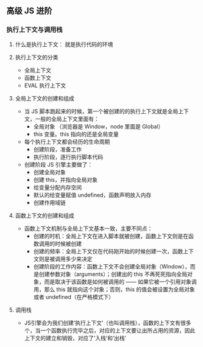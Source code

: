 ## 高级 JS 进阶

### 执行上下文与调用栈

1. 什么是执行上下文： 就是执行代码的环境
2. 执行上下文的分类

   - 全局上下文
   - 函数上下文
   - EVAL 执行上下文

3. 全局上下文的创建和组成
   - 当 JS 脚本跑起来的时候，第一个被创建的的执行上下文就是全局上下文，一般的全局上下文里面有：
     - 全局对象 （浏览器是 Window，node 里面是 Global）
     - this 变量。this 指向的还是全局变量
   - 每个执行上下文都会经历的生命周期
     - 创建阶段，准备工作
     - 执行阶段，逐行执行脚本代码
   - 创建阶段 JS 引擎主要做了：
     - 创建全局对象
     - 创建 this，并指向全局对象
     - 给变量分配内存空间
     - 默认的给变量赋值 undefined，函数声明放入内存
     - 创建作用域链
4. 函数上下文的创建和组成
   - 函数上下文机制与全局上下文基本一致，主要不同点：
     - 创建的时机：全局上下文在进入脚本就被创建，函数上下文则是在函数调用的时候被创建
     - 创建的频率：全局上下文仅在代码刚开始的时候创建一次，函数上下文则是被调用多少来决定
     - 创建阶段的工作内容：函数上下文不会创建全局对象（Window），而是创建参数对象（arguments）；创建出的 this 不再死死指向全局对象，而是取决于该函数是如何被调用的 —— 如果它被一个引用对象调用，那么 this 就指向这个对象；否则，this 的值会被设置为全局对象或者 undefined（在严格模式下）
5. 调用栈

   - JS引擎会为我们创建‘执行上下文’（也叫调用栈），函数的上下文有很多个，当一个函数执行完毕之后，对应的上下文要让出所占用的资源，因此上下文的建立和销毁，对应了‘入栈’和‘出栈’

